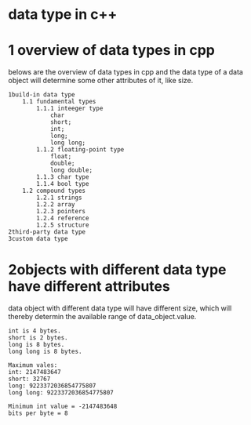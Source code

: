 # data type in c++

# 1 overview of data types in cpp
belows are the overview of data types in cpp and the data type of a data object will determine some other attributes of it, like size. 
~~~
1build-in data type
    1.1 fundamental types
        1.1.1 inteeger type
            char
            short;
            int;
            long;
            long long;
        1.1.2 floating-point type
            float;
            double;
            long double;
        1.1.3 char type
        1.1.4 bool type
    1.2 compound types
        1.2.1 strings
        1.2.2 array
        1.2.3 pointers
        1.2.4 reference
        1.2.5 structure
2third-party data type
3custom data type
~~~

# 2objects with different data type have different attributes
data object with different data type will have different size, which will thereby determin the available range of data_object.value.
~~~
int is 4 bytes.
short is 2 bytes.
long is 8 bytes.
long long is 8 bytes.

Maximum vales:
int: 2147483647
short: 32767
long: 9223372036854775807
long long: 9223372036854775807

Minimum int value = -2147483648
bits per byte = 8
~~~


